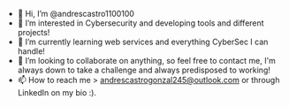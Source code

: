 - 👋 Hi, I’m @andrescastro1100100
- 👀 I’m interested in Cybersecurity and developing tools and different projects!
- 🌱 I’m currently learning web services and everything CyberSec I can handle!
- 💞️ I’m looking to collaborate on anything, so feel free to contact me, I'm always down to take a challenge and always predisposed to working!
- 📫 How to reach me > andrescastrogonzal245@outlook.com or through LinkedIn on my bio :).

<!---
andrescastro1100100/andrescastro1100100 is a ✨ special ✨ repository because its `README.md` (this file) appears on your GitHub profile.
You can click the Preview link to take a look at your changes.
--->
